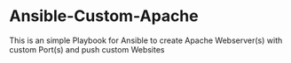 # Ansible-Custom-Apache
This is an simple Playbook for Ansible to create Apache Webserver(s) with custom Port(s) and push custom Websites
